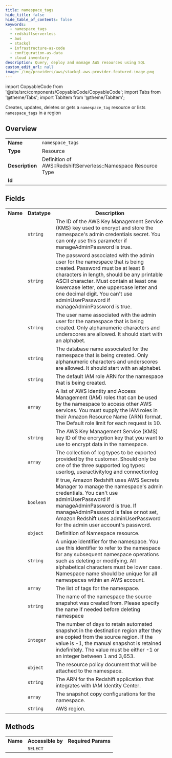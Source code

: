 ```yaml
---
title: namespace_tags
hide_title: false
hide_table_of_contents: false
keywords:
  - namespace_tags
  - redshiftserverless
  - aws
  - stackql
  - infrastructure-as-code
  - configuration-as-data
  - cloud inventory
description: Query, deploy and manage AWS resources using SQL
custom_edit_url: null
image: /img/providers/aws/stackql-aws-provider-featured-image.png
---
```


import CopyableCode from '@site/src/components/CopyableCode/CopyableCode';
import Tabs from '@theme/Tabs';
import TabItem from '@theme/TabItem';

Creates, updates, deletes or gets a <code>namespace_tag</code> resource or lists <code>namespace_tags</code> in a region

## Overview
<table><tbody>
<tr><td><b>Name</b></td><td><code>namespace_tags</code></td></tr>
<tr><td><b>Type</b></td><td>Resource</td></tr>
<tr><td><b>Description</b></td><td>Definition of AWS::RedshiftServerless::Namespace Resource Type</td></tr>
<tr><td><b>Id</b></td><td><CopyableCode code="aws.redshiftserverless.namespace_tags" /></td></tr>
</tbody></table>

## Fields
<table><tbody><tr><th>Name</th><th>Datatype</th><th>Description</th></tr><tr><td><CopyableCode code="admin_password_secret_kms_key_id" /></td><td><code>string</code></td><td>The ID of the AWS Key Management Service (KMS) key used to encrypt and store the namespace's admin credentials secret. You can only use this parameter if manageAdminPassword is true.</td></tr>
<tr><td><CopyableCode code="admin_user_password" /></td><td><code>string</code></td><td>The password associated with the admin user for the namespace that is being created. Password must be at least 8 characters in length, should be any printable ASCII character. Must contain at least one lowercase letter, one uppercase letter and one decimal digit. You can't use adminUserPassword if manageAdminPassword is true.</td></tr>
<tr><td><CopyableCode code="admin_username" /></td><td><code>string</code></td><td>The user name associated with the admin user for the namespace that is being created. Only alphanumeric characters and underscores are allowed. It should start with an alphabet.</td></tr>
<tr><td><CopyableCode code="db_name" /></td><td><code>string</code></td><td>The database name associated for the namespace that is being created. Only alphanumeric characters and underscores are allowed. It should start with an alphabet.</td></tr>
<tr><td><CopyableCode code="default_iam_role_arn" /></td><td><code>string</code></td><td>The default IAM role ARN for the namespace that is being created.</td></tr>
<tr><td><CopyableCode code="iam_roles" /></td><td><code>array</code></td><td>A list of AWS Identity and Access Management (IAM) roles that can be used by the namespace to access other AWS services. You must supply the IAM roles in their Amazon Resource Name (ARN) format. The Default role limit for each request is 10.</td></tr>
<tr><td><CopyableCode code="kms_key_id" /></td><td><code>string</code></td><td>The AWS Key Management Service (KMS) key ID of the encryption key that you want to use to encrypt data in the namespace.</td></tr>
<tr><td><CopyableCode code="log_exports" /></td><td><code>array</code></td><td>The collection of log types to be exported provided by the customer. Should only be one of the three supported log types: userlog, useractivitylog and connectionlog</td></tr>
<tr><td><CopyableCode code="manage_admin_password" /></td><td><code>boolean</code></td><td>If true, Amazon Redshift uses AWS Secrets Manager to manage the namespace's admin credentials. You can't use adminUserPassword if manageAdminPassword is true. If manageAdminPassword is false or not set, Amazon Redshift uses adminUserPassword for the admin user account's password.</td></tr>
<tr><td><CopyableCode code="namespace" /></td><td><code>object</code></td><td>Definition of Namespace resource.</td></tr>
<tr><td><CopyableCode code="namespace_name" /></td><td><code>string</code></td><td>A unique identifier for the namespace. You use this identifier to refer to the namespace for any subsequent namespace operations such as deleting or modifying. All alphabetical characters must be lower case. Namespace name should be unique for all namespaces within an AWS account.</td></tr>
<tr><td><CopyableCode code="tags" /></td><td><code>array</code></td><td>The list of tags for the namespace.</td></tr>
<tr><td><CopyableCode code="final_snapshot_name" /></td><td><code>string</code></td><td>The name of the namespace the source snapshot was created from. Please specify the name if needed before deleting namespace</td></tr>
<tr><td><CopyableCode code="final_snapshot_retention_period" /></td><td><code>integer</code></td><td>The number of days to retain automated snapshot in the destination region after they are copied from the source region. If the value is -1, the manual snapshot is retained indefinitely. The value must be either -1 or an integer between 1 and 3,653.</td></tr>
<tr><td><CopyableCode code="namespace_resource_policy" /></td><td><code>object</code></td><td>The resource policy document that will be attached to the namespace.</td></tr>
<tr><td><CopyableCode code="redshift_idc_application_arn" /></td><td><code>string</code></td><td>The ARN for the Redshift application that integrates with IAM Identity Center.</td></tr>
<tr><td><CopyableCode code="snapshot_copy_configurations" /></td><td><code>array</code></td><td>The snapshot copy configurations for the namespace.</td></tr>
<tr><td><CopyableCode code="region" /></td><td><code>string</code></td><td>AWS region.</td></tr>
</tbody></table>

## Methods

<table><tbody>
  <tr>
    <th>Name</th>
    <th>Accessible by</th>
    <th>Required Params</th>
  </tr>
  <tr>
    <td><CopyableCode code="view" /></td>
    <td><code>SELECT</code></td>
    <td><CopyableCode code="region" /></td>
  </tr>
</tbody></table>








